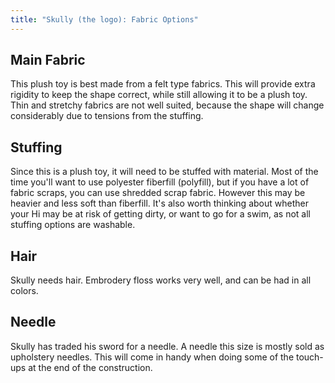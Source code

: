 ```yaml
---
title: "Skully (the logo): Fabric Options"
---
```


## Main Fabric

This plush toy is best made from a felt type fabrics. This will provide extra rigidity to keep the shape correct, while still allowing it to be a plush toy. Thin and stretchy fabrics are not well suited, because the shape will change considerably due to tensions from the stuffing.

## Stuffing

Since this is a plush toy, it will need to be stuffed with material. Most of the time you'll want to use polyester fiberfill (polyfill), but if you have a lot of fabric scraps, you can use shredded scrap fabric. However this may be heavier and less soft than fiberfill. It's also worth thinking about whether your Hi may be at risk of getting dirty, or want to go for a swim, as not all stuffing options are washable.

## Hair

Skully needs hair. Embrodery floss works very well, and can be had in all colors.

## Needle

Skully has traded his sword for a needle. A needle this size is mostly sold as upholstery needles. This will come
in handy when doing some of the touch-ups at the end of the construction.
